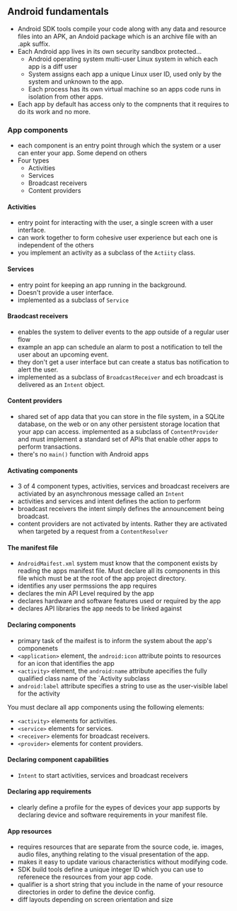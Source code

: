 ## Android fundamentals

- Android SDK tools compile your code along with any data and resource files into an APK, an Andoid package which is an archive file with an .apk suffix. 
- Each Android app lives in its own security sandbox protected...
  -  Android operating system multi-user Linux system in which each app is a diff user
  - System assigns each app a unique Linux user ID, used only by the system and unknown to the app.
  - Each process has its own virtual machine so an apps code runs in isolation from other apps.
- Each app by default has access only to the compnents that it requires to do its work and no more.

### App components
- each component is an entry point through which the system or a user can enter your app. Some depend on others
- Four types
  - Activities
  - Services 
  - Broadcast receivers
  - Content providers

#### Activities
- entry point for interacting with the user, a single screen with a user interface. 
- can work together to form cohesive user experience but each one is independent of the others
- you implement an activity as a subclass of the `Actiity` class. 

#### Services
- entry point for keeping an app running in the background. 
- Doesn't provide a user interface.
- implemented as a subclass of `Service`

#### Braodcast receivers
- enables the system to deliver events to the app outside of a regular user flow
- example an app can schedule an alarm to post a notification to tell the user about an upcoming event. 
- they don't get a user interface but can create a status bas notification to alert the user.
- implemented as a subclass of `BroadcastReceiver` and ech broadcast is delivered as an `Intent` object.

#### Content providers
- shared set of app data that you can store in the file system, in a SQLite database, on the web or on any other persistent storage location that your app can access.
implemented as a subclass of `ContentProvider` and must implement a standard set of APIs that enable other apps to perform transactions.
- there's no `main()` function with Android apps

#### Activating components
- 3 of 4 component types, activities, services and broadcast receivers are activiated by an asynchronous message called an `Intent` 
- activities and services and intent defines the action to perform
- broadcast receivers the intent simply defines the announcement being broadcast.
- content providers are not activated by intents. Rather they are activated when targeted by a request from a `ContentResolver`

#### The manifest file
- `AndroidMaifest.xml` system must know that the component exists by reading the apps manifest file. Must declare all its components in this file which must be at the root of the app project directory.
- identifies any user permssions the app requires
- declares the min API Level required by the app
- declares hardware and software features used or required by the app
- declares API libraries the app needs to be linked against

#### Declaring components
- primary task of the maifest is to inform the system about the app's componenets
- `<application>` element, the `android:icon` attribute points to resources for an icon that identifies the app
- `<activity>` element, the `android:name` attribute apecifies the fully qualified class name of the `Activity   subclass
- `android:label` attribute specifies a string to use as the user-visible label for the activity

You must declare all app components using the following elements:

- `<activity>` elements for activities.
- `<service>` elements for services.
- `<receiver>` elements for broadcast receivers.
- `<provider>` elements for content providers.

#### Declaring component capabilities
- `Intent` to start activities, services and broadcast receivers

#### Declaring app requirements
- clearly define a profile for the eypes of devices your app supports by declaring device and software requirements in your manifest file.

#### App resources
- requires resources that are separate from the source code, ie. images, audio files, anything relating to the visual presentation of the app.
- makes it easy to update various characteristics without modifying code.
- SDK build tools define a unique integer ID which you can use to referenece the resources from your app code.
- qualifier is a short string that you include in the name of your resource directories in order to define the device config.
- diff layouts depending on screen orientation and size